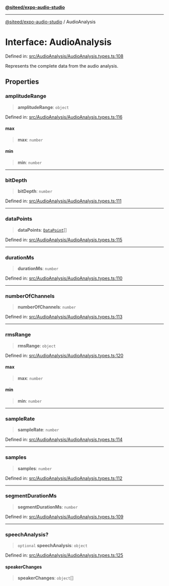 [**@siteed/expo-audio-studio**](../README.md)

***

[@siteed/expo-audio-studio](../README.md) / AudioAnalysis

# Interface: AudioAnalysis

Defined in: [src/AudioAnalysis/AudioAnalysis.types.ts:108](https://github.com/deeeed/expo-audio-stream/blob/5d8518e2259372c13fd38b3adc7b767434cbd154/packages/expo-audio-studio/src/AudioAnalysis/AudioAnalysis.types.ts#L108)

Represents the complete data from the audio analysis.

## Properties

### amplitudeRange

> **amplitudeRange**: `object`

Defined in: [src/AudioAnalysis/AudioAnalysis.types.ts:116](https://github.com/deeeed/expo-audio-stream/blob/5d8518e2259372c13fd38b3adc7b767434cbd154/packages/expo-audio-studio/src/AudioAnalysis/AudioAnalysis.types.ts#L116)

#### max

> **max**: `number`

#### min

> **min**: `number`

***

### bitDepth

> **bitDepth**: `number`

Defined in: [src/AudioAnalysis/AudioAnalysis.types.ts:111](https://github.com/deeeed/expo-audio-stream/blob/5d8518e2259372c13fd38b3adc7b767434cbd154/packages/expo-audio-studio/src/AudioAnalysis/AudioAnalysis.types.ts#L111)

***

### dataPoints

> **dataPoints**: [`DataPoint`](DataPoint.md)[]

Defined in: [src/AudioAnalysis/AudioAnalysis.types.ts:115](https://github.com/deeeed/expo-audio-stream/blob/5d8518e2259372c13fd38b3adc7b767434cbd154/packages/expo-audio-studio/src/AudioAnalysis/AudioAnalysis.types.ts#L115)

***

### durationMs

> **durationMs**: `number`

Defined in: [src/AudioAnalysis/AudioAnalysis.types.ts:110](https://github.com/deeeed/expo-audio-stream/blob/5d8518e2259372c13fd38b3adc7b767434cbd154/packages/expo-audio-studio/src/AudioAnalysis/AudioAnalysis.types.ts#L110)

***

### numberOfChannels

> **numberOfChannels**: `number`

Defined in: [src/AudioAnalysis/AudioAnalysis.types.ts:113](https://github.com/deeeed/expo-audio-stream/blob/5d8518e2259372c13fd38b3adc7b767434cbd154/packages/expo-audio-studio/src/AudioAnalysis/AudioAnalysis.types.ts#L113)

***

### rmsRange

> **rmsRange**: `object`

Defined in: [src/AudioAnalysis/AudioAnalysis.types.ts:120](https://github.com/deeeed/expo-audio-stream/blob/5d8518e2259372c13fd38b3adc7b767434cbd154/packages/expo-audio-studio/src/AudioAnalysis/AudioAnalysis.types.ts#L120)

#### max

> **max**: `number`

#### min

> **min**: `number`

***

### sampleRate

> **sampleRate**: `number`

Defined in: [src/AudioAnalysis/AudioAnalysis.types.ts:114](https://github.com/deeeed/expo-audio-stream/blob/5d8518e2259372c13fd38b3adc7b767434cbd154/packages/expo-audio-studio/src/AudioAnalysis/AudioAnalysis.types.ts#L114)

***

### samples

> **samples**: `number`

Defined in: [src/AudioAnalysis/AudioAnalysis.types.ts:112](https://github.com/deeeed/expo-audio-stream/blob/5d8518e2259372c13fd38b3adc7b767434cbd154/packages/expo-audio-studio/src/AudioAnalysis/AudioAnalysis.types.ts#L112)

***

### segmentDurationMs

> **segmentDurationMs**: `number`

Defined in: [src/AudioAnalysis/AudioAnalysis.types.ts:109](https://github.com/deeeed/expo-audio-stream/blob/5d8518e2259372c13fd38b3adc7b767434cbd154/packages/expo-audio-studio/src/AudioAnalysis/AudioAnalysis.types.ts#L109)

***

### speechAnalysis?

> `optional` **speechAnalysis**: `object`

Defined in: [src/AudioAnalysis/AudioAnalysis.types.ts:125](https://github.com/deeeed/expo-audio-stream/blob/5d8518e2259372c13fd38b3adc7b767434cbd154/packages/expo-audio-studio/src/AudioAnalysis/AudioAnalysis.types.ts#L125)

#### speakerChanges

> **speakerChanges**: `object`[]
